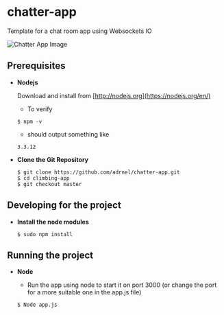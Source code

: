# chatter-app
Template for a chat room app using Websockets IO

![Chatter App Image](https://user-images.githubusercontent.com/14028071/27429256-76797dfc-573c-11e7-85d9-1239156b5534.PNG)



## Prerequisites

- **Nodejs**

  Download and install from [http://nodejs.org](https://nodejs.org/en/)
    - To verify

    ```
    $ npm -v
    ```

    - should output something like

    ```
    3.3.12
    ```

 - **Clone the Git Repository**

 	```
 	$ git clone https://github.com/adrnel/chatter-app.git
 	$ cd climbing-app
 	$ git checkout master
 	```
  
  
## Developing for the project

- **Install the node modules**

    ```
    $ sudo npm install
    ```


## Running the project
- **Node**

    - Run the app using node to start it on port 3000 (or change the port for a more suitable one in the app.js file)

    ```
    $ Node app.js
    ```
